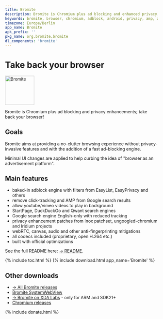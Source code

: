 ```yaml
---
title: Bromite
description: Bromite is Chromium plus ad blocking and enhanced privacy; take back your browser
keywords: bromite, browser, chromium, adblock, android, privacy, amp, arm, arm64, 8.1, 8.0, 4.4, 5.0, 5.1, 6.0, 7.0, 7.1, kitkat, lollipop, marshmallow, nougat, oreo, aroma, super, stock, full, mini, micro, nano, pico, tvstock, background video
timezone: Europe/Berlin
app_name: Bromite
apk_prefix: ''
pkg_name: org.bromite.bromite
dl_components: 'bromite'
---
```

# Take back your browser

<img title="Bromite - Take back your browser!" src="https://www.bromite.org/android-icon-192x192.png" width="96" alt="Bromite" />

Bromite is Chromium plus ad blocking and privacy enhancements; take back your browser!

## Goals
Bromite aims at providing a no-clutter browsing experience without privacy-invasive features and with the addition of a fast ad-blocking engine.

Minimal UI changes are applied to help curbing the idea of "browser as an advertisement platform".

## Main features
* baked-in adblock engine with filters from EasyList, EasyPrivacy and others
* remove click-tracking and AMP from Google search results
* allow youtube/vimeo videos to play in background
* StartPage, DuckDuckGo and Qwant search engines
* Google search engine English-only with reduced tracking
* privacy enhancement patches from Inox patchset, ungoogled-chromium and Iridium projects
* webRTC, canvas, audio and other anti-fingerprinting mitigations
* all codecs included (proprietary, open H.264 etc.)
* built with official optimizations

See the full README here: [&rarr; README](https://github.com/bromite/bromite/blob/master/README.md#features).

{% include toc.html %}
{% include download.html app_name='Bromite' %}

## Other downloads

* [&rarr; All Bromite releases](https://github.com/bromite/bromite/releases)
* [Bromite SystemWebView](/system_web_view)
* [&rarr; Bromite on XDA Labs](https://labs.xda-developers.com/store/app/org.bromite.bromite) - only for ARM and SDK21+
* [Chromium releases](/chromium)

{% include donate.html %}
